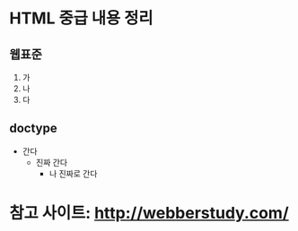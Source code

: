 HTML 중급 내용 정리
=============
웹표준
-------------
1. 가
2. 나
3. 다

doctype
-------------
* 간다
  + 진짜 간다
    - 나 진짜로 간다
  


# 참고 사이트: http://webberstudy.com/
